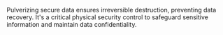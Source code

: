 Pulverizing secure data ensures irreversible destruction, preventing data recovery. It's a critical physical security control to safeguard sensitive information and maintain data confidentiality.